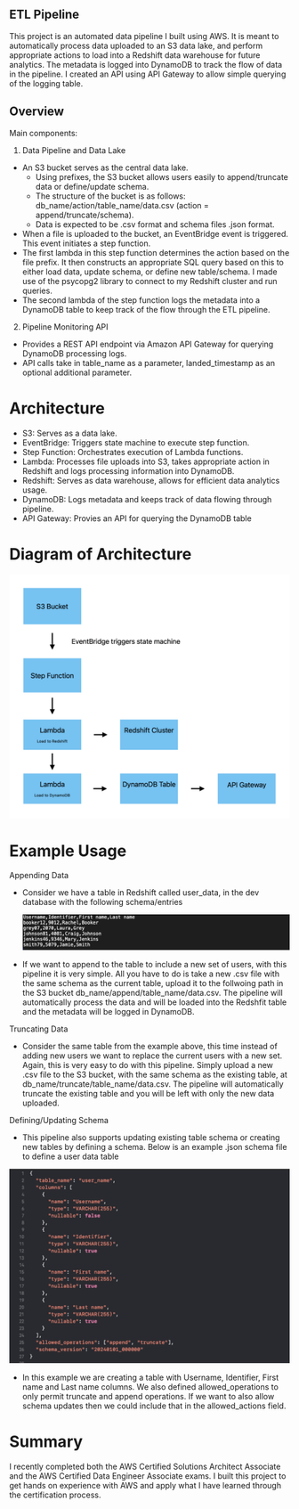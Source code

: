 ## ETL Pipeline

This project is an automated data pipeline I built using AWS. It is meant to automatically process data uploaded to an S3 data lake, and perform appropriate actions to load into a Redshift data warehouse for future analytics. The metadata is logged into DynamoDB to track the flow of data in the pipeline. I created an API using API Gateway to allow simple querying of the logging table.

## Overview 

Main components:

1. Data Pipeline and Data Lake
  * An S3 bucket serves as the central data lake.
    * Using prefixes, the S3 bucket allows users easily to append/truncate data or define/update schema.
    * The structure of the bucket is as follows: db_name/action/table_name/data.csv (action = append/truncate/schema).
    * Data is expected to be .csv format and schema files .json format.
  * When a file is uploaded to the bucket, an EventBridge event is triggered. This event initiates a step function.
  * The first lambda in this step function determines the action based on the file prefix. It then constructs an appropriate SQL query based on this to either         load data, update schema, or define new table/schema. I made use of the psycopg2 library to connect to my Redshift cluster and run queries.
  * The second lambda of the step function logs the metadata into a DynamoDB table to keep track of the flow through the ETL pipeline.
  
2. Pipeline Monitoring API
  * Provides a REST API endpoint via Amazon API Gateway for querying DynamoDB processing logs.
  * API calls take in table_name as a parameter, landed_timestamp as an optional additional parameter.

# Architecture

* S3: Serves as a data lake.
* EventBridge: Triggers state machine to execute step function.
* Step Function: Orchestrates execution of Lambda functions.
* Lambda: Processes file uploads into S3, takes appropriate action in Redshift and logs processing information into DynamoDB.
* Redshift: Serves as data warehouse, allows for efficient data analytics usage.
* DynamoDB: Logs metadata and keeps track of data flowing through pipeline.
* API Gateway: Provies an API for querying the DynamoDB table

# Diagram of Architecture

![Architecture Diagram](./AWSProjectDiagram.png)

# Example Usage

Appending Data

* Consider we have a table in Redshift called user_data, in the dev database with the following schema/entries

   ![Example Data](./user_data_example.png)

* If we want to append to the table to include a new set of users, with this pipeline it is very simple. All you have to do is take a new .csv file with the same schema as the current table, upload it to the follwoing path in the S3 bucket db_name/append/table_name/data.csv. The pipeline will automatically process the data and will be loaded into the Redshfit table and the metadata will be logged in DynamoDB.

Truncating Data

* Consider the same table from the example above, this time instead of adding new users we want to replace the current users with a new set. Again, this is very easy to do with this pipeline. Simply upload a new .csv file to the S3 bucket, with the same schema as the existing table, at db_name/truncate/table_name/data.csv. The pipeline will automatically truncate the existing table and you will be left with only the new data uploaded.


Defining/Updating Schema

* This pipeline also supports updating existing table schema or creating new tables by defining a schema. Below is an example .json schema file to define a user data table

![Example Schema](./schema_example.png)

* In this example we are creating a table with Username, Identifier, First name and Last name columns. We also defined allowed_operations to only permit truncate and append operations. If we want to also allow schema updates then we could include that in the allowed_actions field.

# Summary

I recently completed both the AWS Certified Solutions Architect Associate and the AWS Certified Data Engineer Associate exams. I built this project to get hands on experience with AWS and apply what I have learned through the certification process. 









  
